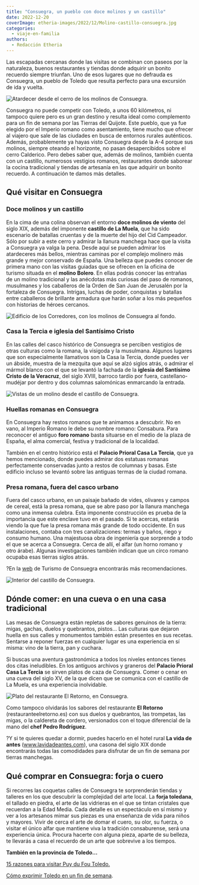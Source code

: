 ```yaml
---
title: "Consuegra, un pueblo con doce molinos y un castillo"
date: 2022-12-20
coverImage: etheria-images/2022/12/Molino-castillo-consuegra.jpg
categories: 
  - viaje-en-familia
authors: 
  - Redacción Etheria
---
```


Las escapadas cercanas donde las visitas se combinan con paseos por la naturaleza, 
buenos restaurantes y tiendas donde adquirir un bonito recuerdo siempre triunfan. Uno de 
esos lugares que no defrauda es Consuegra, un pueblo de Toledo que resulta perfecto para 
una excursión de ida y vuelta. 

![Atardecer desde el cerro de los molinos de Consuegra.](etheria-images/2022/12/Molino-castillo-consuegra.jpg "Atardecer desde el cerro de los molinos de Consuegra.")

Consuegra no puede competir con Toledo, a unos 60 kilómetros, ni tampoco quiere pero es 
un gran destino y resulta ideal como complemento para un fin de semana por las Tierras 
del Quijote. Este pueblo, que ya fue elegido por el Imperio romano como asentamiento, 
tiene mucho que ofrecer al viajero que sale de las ciudades en busca de entornos rurales 
auténticos. Además, probablemente ya hayas visto Consuegra desde la A-4 porque sus 
molinos, siempre oteando el horizonte, no pasan desapercibidos sobre el cerro Calderico. 
Pero debes saber que, además de molinos, también cuenta con un castillo, numerosos 
vestigios romanos, restaurantes donde saborear la cocina tradicional y tiendas de 
artesanía en las que adquirir un bonito recuerdo. A continuación te damos más detalles. 

## Qué visitar en Consuegra

### Doce molinos y un castillo

En la cima de una colina observan el entorno **doce molinos de viento** del siglo XIX, 
además del imponente **castillo de La Muela**, que ha sido escenario de batallas 
cruentas y de la muerte del hijo del Cid Campeador. Sólo por subir a este cerro y 
admirar la llanura manchega hace que la visita a Consuegra ya valga la pena. Desde aquí 
se pueden admirar los atardeceres más bellos, mientras caminas por el complejo molinero 
más grande y mejor conservado de España. Una belleza que puedes conocer de primera mano 
con las visitas guiadas que se ofrecen en la oficina de turismo situada en el **molino 
Bolero**. En ellas podrás conocer las entrañas de un molino tradicional y las anécdotas 
más curiosas del paso de romanos, musulmanes y los caballeros de la Orden de San Juan de 
Jerusalén por la fortaleza de Consuegra. Intrigas, luchas de poder, conquistas y 
batallas entre caballeros de brillante armadura que harán soñar a los más pequeños con 
historias de héroes cercanos. 

![Edificio de los Corredores, con los molinos de Consuegra al fondo.](etheria-images/2022/12/Consuegra-Edificio-Corredores.jpg "Edificio de los Corredores, con los molinos de Consuegra al fondo.")

### Casa la Tercia e iglesia del Santísimo Cristo

En las calles del casco histórico de Consuegra se perciben vestigios de otras culturas 
como la romana, la visigoda y la musulmana. Algunos lugares que son especialmente 
llamativos son la Casa la Tercia, donde puedes ver un ábside, muestra de la mezquita que 
aquí se alzó siglos atrás, o admirar el mármol blanco con el que se levantó la fachada 
de la **iglesia del Santísimo Cristo de la Veracruz**, del siglo XVIII, barroco tardío 
por fuera, castellano-mudéjar por dentro y dos columnas salomónicas enmarcando la 
entrada. 

![Vistas de un molino desde el castillo de Consuegra.](etheria-images/2022/12/consuegra-interior-castillo.jpg "Vistas de un molino desde el castillo de Consuegra.")

### Huellas romanas en Consuegra

En Consuegra hay restos romanos que te animamos a descubrir. No en vano, al Imperio 
Romano le debe su nombre romano: Consabura. Para reconocer el antiguo **foro romano** 
basta situarse en el medio de la plaza de España, el alma comercial, festiva y 
tradicional de la localidad. 

También en el centro histórico está el **Palacio Prioral Casa La Tercia**, que ya hemos 
mencionado, donde puedes admirar dos estatuas romanas perfectamente conservadas junto a 
restos de columnas y basas. Este edificio incluso se levantó sobre las antiguas termas 
de la ciudad romana. 

### Presa romana, fuera del casco urbano

Fuera del casco urbano, en un paisaje bañado de vides, olivares y campos de cereal, está 
la presa romana, que se abre paso por la llanura manchega como una inmensa culebra. Esta 
imponente construcción es prueba de la importancia que este enclave tuvo en el pasado. 
Si te acercas, estarás viendo la que fue la presa romana más grande de todo occidente. 
En sus instalaciones, contaba con tres canalizaciones: termas y baños, riego y consumo 
humano. Una majestuosa obra de ingeniería que sorprende a todo el que se acerca a 
Consuegra. Cerca de allí, el alfar (un horno romano y otro árabe). Algunas 
investigaciones también indican que un circo romano ocupaba esas tierras siglos atrás. 

?En la [web](https://consuegra.es/) de Turismo de Consuegra encontrarás más 
recomendaciones. 

![Interior del castillo de Consuegra.](etheria-images/2022/12/interior-castillo-consuegra.jpg "Interior del castillo de Consuegra.")

## Dónde comer: en una cueva o en una casa tradicional

Las mesas de Consuegra están repletas de sabores genuinos de la tierra: migas, gachas, 
duelos y quebrantos, pistos... Las culturas que dejaron huella en sus calles y 
monumentos también están presentes en sus recetas. Sentarse a reponer fuerzas en 
cualquier lugar es una experiencia en sí misma: vino de la tierra, pan y cuchara. 

Si buscas una aventura gastronómica a todos los niveles entonces tienes dos citas 
ineludibles. En los antiguos archivos y graneros del **Palacio Prioral Casa La Tercia** 
se sirven platos de caza de Consuegra. Comer o cenar en una cueva del siglo XV, de la 
que dicen que se comunica con el castillo de La Muela, es una experiencia inolvidable. 

![Plato del restaurante El Retorno, en Consuegra.](etheria-images/2022/12/consuegra-restaurante-El-Retorno.jpg "Plato del restaurante El Retorno, en Consuegra.")

Como tampoco olvidarás los sabores del restaurante **El Retorno** 
(restauranteelretorno.es) con sus duelos y quebrantos, las trompetas, las migas, o la 
caldereta de cordero, versionados con el toque diferencial de la mano del **chef Pedro 
Rodríguez**. 

?Y si te quieres quedar a dormir, puedes hacerlo en el hotel rural **La vida de antes** 
(www.lavidadeantes.com), una casona del siglo XIX donde encontrarás todas las 
comodidades para disfrutar de un fin de semana por tierras manchegas. 

## Qué comprar en Consuegra: forja o cuero

Si recorres las coquetas calles de Consuegra te sorprenderán tiendas y talleres en los 
que descubrir la complejidad del arte local. La **forja toledana**, el tallado en 
piedra, el arte de las vidrieras en el que se tintan cristales que recuerdan a la Edad 
Media. Cada detalle es un espectáculo en sí mismo y ver a los artesanos mimar sus piezas 
es una enseñanza de vida para niños y mayores. Vivir de cerca el arte de domar el cuero, 
su olor, su fuerza, o visitar el único alfar que mantiene viva la tradición 
consaburense, será una experiencia única. Procura hacerte con alguna pieza, aparte de su 
belleza, te llevarás a casa el recuerdo de un arte que sobrevive a los tiempos. 

**También en la provincia de Toledo...** 

[15 razones para visitar Puy du Fou 
Toledo.](https://etheriamagazine.com/2022/04/06/15-razones-para-visitar-puy-du-fou-toledo-en-2022/) 

[Cómo exprimir Toledo en un fin de 
semana](https://etheriamagazine.com/2022/02/28/que-ver-en-toledo/).
